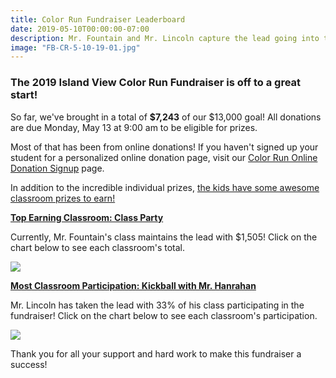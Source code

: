 ```yaml
---
title: Color Run Fundraiser Leaderboard
date: 2019-05-10T00:00:00-07:00
description: Mr. Fountain and Mr. Lincoln capture the lead going into the weekend!
image: "FB-CR-5-10-19-01.jpg"
---
```


### The 2019 Island View Color Run Fundraiser is off to a great start!

So far, we've brought in a total of **$7,243** of our $13,000 goal! All donations are due Monday, May 13 at 9:00 am to be eligible for prizes. 

Most of that has been from online donations! If you haven't signed up your student for a personalized online donation page, visit our [Color Run Online Donation Signup](https://www.islandviewpta.org/colorrun/ "Color Run Online Donation Signup") page.

In addition to the incredible individual prizes, [the kids have some awesome classroom prizes to earn!](https://www.islandviewpta.org/news/color-run-fundraiser-prizes/ "Color Run Fundraiser Prizes")

[**Top Earning Classroom: Class Party**](https://ivepta.imgix.net/FB-CR-5-10-19_TopEarningClassroom.jpg "Top Earning Classroom Chart")

Currently, Mr. Fountain's class maintains the lead with $1,505! Click on the chart below to see each classroom's total.

[![](https://ivepta.imgix.net/FB-CR-5-10-19_TopEarningClassroom.jpg)](https://ivepta.imgix.net/FB-CR-5-10-19_TopEarningClassroom.jpg "Top Earning Classroom")

[**Most Classroom Participation: Kickball with Mr. Hanrahan**](https://ivepta.imgix.net/FB-CR-5-10-19_ClassroomParticipation.jpg "Most Classroom Participation Chart")

Mr. Lincoln has taken the lead with 33% of his class participating in the fundraiser! Click on the chart below to see each classroom's participation.

[![](https://ivepta.imgix.net/FB-CR-5-10-19_ClassroomParticipation.jpg)](https://ivepta.imgix.net/FB-CR-5-10-19_ClassroomParticipation.jpg "Most Classroom Participation")

Thank you for all your support and hard work to make this fundraiser a success!